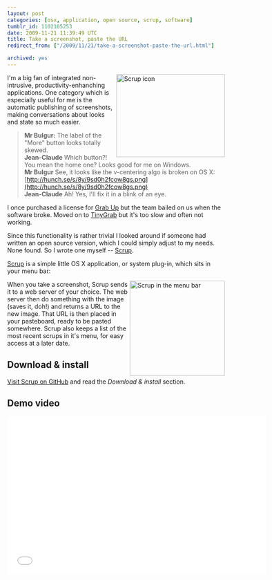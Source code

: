 ```yaml
---
layout: post
categories: [osx, application, open source, scrup, software]
tumblr_id: 1102105253  
date: 2009-11-21 11:39:49 UTC
title: Take a screenshot, paste the URL
redirect_from: ["/2009/11/21/take-a-screenshot-paste-the-url.html"]

archived: yes
---
```


[<img src="//farm3.static.flickr.com/2567/4121191747_3002198bb5_o.png" width="251" height="192" alt="Scrup icon" align="right">](http://github.com/rsms/scrup)

I'm a big fan of integrated non-intrusive, productivity-enhanching applications. One category which is especially useful for me is the automatic publishing of screenshots, making conversations about looks and state so much easier.

> **Mr Bulgur:** The label of the "More" button looks totally skewed.<br>
> **Jean-Claude** Which button?! You mean the home one? Looks good for me on Windows.<br>
> **Mr Bulgur** See, it looks like the v-centering algo is broken on OS X: [http://hunch.se/s/8y/9sd0h2fcow8gs.png](http://hunch.se/s/8y/9sd0h2fcow8gs.png)<br>
> **Jean-Claude** Ah! Yes, I'll fix it in a blink of an eye.

I once purchased a license for [Grab Up](http://images.google.com/images?q=grabup) but the team bailed on us when the software broke. Moved on to [TinyGrab](http://tinygrab.com/) but it's too slow and often not working.

Since this functionality is rather trivial I looked around if someone had written an open source version, which I could simply adjust to my needs. None found. So I wrote one myself -- [Scrup](http://github.com/rsms/scrup).

[Scrup](http://github.com/rsms/scrup) is a simple little OS X application, or system plug-in, which sits in your menu bar:

[<img src="//farm3.static.flickr.com/2522/4122092624_b2a9450bfe_o.png" width="220" alt="Scrup in the menu bar" align="right" />](http://farm3.static.flickr.com/2522/4122092624_b2a9450bfe_o.png)

When you take a screenshot, Scrup sends it to a web server of your choice. The web server then do something with the image (saves it, doh!) and returns a URL to the new image. That URL is then placed in your pasteboard, ready to be pasted somewhere. Scrup also keeps a list of the most recent scrups in it's menu, for easy access at a later date.

<!--more-->

## Download & install

[Visit Scrup on GitHub](http://github.com/rsms/scrup#readme) and read the *Download & install* section.

## Demo video

<object width="600" height="365"><param name="movie" value="http://www.youtube.com/v/hSSr3fUScAM&hl=en_US&fs=1&rel=0"></param><param name="allowFullScreen" value="true"></param><param name="allowscriptaccess" value="always"></param><embed src="//www.youtube.com/v/hSSr3fUScAM&hl=en_US&fs=1&rel=0" type="application/x-shockwave-flash" allowscriptaccess="always" allowfullscreen="true" width="600" height="365"></embed></object>
